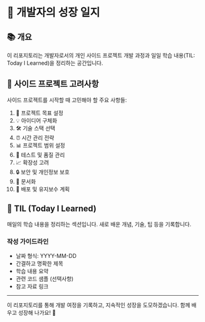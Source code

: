# 🚀 개발자의 성장 일지

## 📚 개요

이 리포지토리는 개발자로서의 개인 사이드 프로젝트 개발 과정과 일일 학습 내용(TIL: Today I Learned)을 정리하는 공간입니다.

## 🤔 사이드 프로젝트 고려사항

사이드 프로젝트를 시작할 때 고민해야 할 주요 사항들:

1. 🎯 프로젝트 목표 설정
2. 💡 아이디어 구체화
3. 🛠️ 기술 스택 선택
4. ⏰ 시간 관리 전략
5. 📊 프로젝트 범위 설정
6. 🧪 테스트 및 품질 관리
7. 📈 확장성 고려
8. 🔒 보안 및 개인정보 보호
9. 📝 문서화
10. 🚀 배포 및 유지보수 계획

## 📖 TIL (Today I Learned)

매일의 학습 내용을 정리하는 섹션입니다. 새로 배운 개념, 기술, 팁 등을 기록합니다.

### 작성 가이드라인

- 날짜 형식: YYYY-MM-DD
- 간결하고 명확한 제목
- 학습 내용 요약
- 관련 코드 샘플 (선택사항)
- 참고 자료 링크

---

이 리포지토리를 통해 개발 여정을 기록하고, 지속적인 성장을 도모하겠습니다. 함께 배우고 성장해 나가요! 🌱
